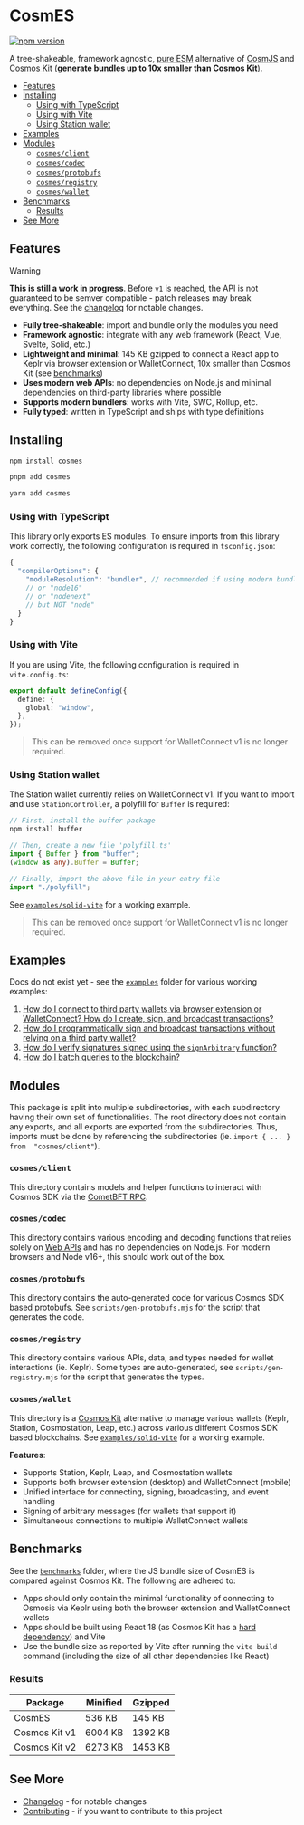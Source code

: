<!-- omit in toc -->
# CosmES

[![npm version](https://badge.fury.io/js/cosmes.svg)](https://www.npmjs.com/package/cosmes)

A tree-shakeable, framework agnostic, [pure ESM](https://gist.github.com/sindresorhus/a39789f98801d908bbc7ff3ecc99d99c) alternative of [CosmJS](https://github.com/cosmos/cosmjs) and [Cosmos Kit](https://cosmoskit.com) (**generate bundles up to 10x smaller than Cosmos Kit**).

- [Features](#features)
- [Installing](#installing)
  - [Using with TypeScript](#using-with-typescript)
  - [Using with Vite](#using-with-vite)
  - [Using Station wallet](#using-station-wallet)
- [Examples](#examples)
- [Modules](#modules)
  - [`cosmes/client`](#cosmesclient)
  - [`cosmes/codec`](#cosmescodec)
  - [`cosmes/protobufs`](#cosmesprotobufs)
  - [`cosmes/registry`](#cosmesregistry)
  - [`cosmes/wallet`](#cosmeswallet)
- [Benchmarks](#benchmarks)
  - [Results](#results)
- [See More](#see-more)

## Features

> [!WARNING]  
> **This is still a work in progress**. Before `v1` is reached, the API is not guaranteed to be semver compatible - patch releases may break everything. See the [changelog](./CHANGELOG.md) for notable changes.

- **Fully tree-shakeable**: import and bundle only the modules you need
- **Framework agnostic**: integrate with any web framework (React, Vue, Svelte, Solid, etc.)
- **Lightweight and  minimal**: 145 KB gzipped to connect a React app to Keplr via browser extension or WalletConnect, 10x smaller than Cosmos Kit (see [benchmarks](#benchmarks))
- **Uses modern web APIs**: no dependencies on Node.js and minimal dependencies on third-party libraries where possible
- **Supports modern bundlers**: works with Vite, SWC, Rollup, etc.
- **Fully typed**: written in TypeScript and ships with type definitions

## Installing

```sh
npm install cosmes

pnpm add cosmes

yarn add cosmes
```

### Using with TypeScript

This library only exports ES modules. To ensure imports from this library work correctly, the following configuration is required in `tsconfig.json`:

```ts
{
  "compilerOptions": {
    "moduleResolution": "bundler", // recommended if using modern bundlers
    // or "node16" 
    // or "nodenext"
    // but NOT "node"
  }
}
```

### Using with Vite

If you are using Vite, the following configuration is required in `vite.config.ts`:

```ts
export default defineConfig({
  define: {
    global: "window",
  },
});
```

> This can be removed once support for WalletConnect v1 is no longer required.

### Using Station wallet

The Station wallet currently relies on WalletConnect v1. If you want to import and use `StationController`, a polyfill for `Buffer` is required:

```ts
// First, install the buffer package
npm install buffer

// Then, create a new file 'polyfill.ts'
import { Buffer } from "buffer";
(window as any).Buffer = Buffer;

// Finally, import the above file in your entry file
import "./polyfill";
```

See [`examples/solid-vite`](./examples/solid-vite) for a working example.

> This can be removed once support for WalletConnect v1 is no longer required.

## Examples

Docs do not exist yet - see the [`examples`](./examples) folder for various working examples:

1. [How do I connect to third party wallets via browser extension or WalletConnect? How do I create, sign, and broadcast transactions?](./examples/solid-vite)
2. [How do I programmatically sign and broadcast transactions without relying on a third party wallet?](./examples/mnemonic-wallet)
3. [How do I verify signatures signed using the `signArbitrary` function?](./examples/verify-signatures)
4. [How do I batch queries to the blockchain?](./examples/batch-query)

## Modules

This package is split into multiple subdirectories, with each subdirectory having their own set of functionalities. The root directory does not contain any exports, and all exports are exported from the subdirectories. Thus, imports must be done by referencing the subdirectories (ie. `import { ... } from  "cosmes/client"`).

### `cosmes/client`

This directory contains models and helper functions to interact with Cosmos SDK via the [CometBFT RPC](https://docs.cosmos.network/v0.50/core/grpc_rest#cometbft-rpc).

### `cosmes/codec`

This directory contains various encoding and decoding functions that relies solely on [Web APIs](https://developer.mozilla.org/en-US/docs/Web/API) and has no dependencies on Node.js. For modern browsers and Node v16+, this should work out of the box.

### `cosmes/protobufs`

This directory contains the auto-generated code for various Cosmos SDK based protobufs. See `scripts/gen-protobufs.mjs` for the script that generates the code.

### `cosmes/registry`

This directory contains various APIs, data, and types needed for wallet interactions (ie. Keplr). Some types are auto-generated, see `scripts/gen-registry.mjs` for the script that generates the types.

### `cosmes/wallet`

This directory is a [Cosmos Kit](https://cosmoskit.com) alternative to manage various wallets (Keplr, Station, Cosmostation, Leap, etc.) across various different Cosmos SDK based blockchains. See [`examples/solid-vite`](./examples/solid-vite) for a working example.

**Features**:

- Supports Station, Keplr, Leap, and Cosmostation wallets
- Supports both browser extension (desktop) and WalletConnect (mobile)
- Unified interface for connecting, signing, broadcasting, and event handling
- Signing of arbitrary messages (for wallets that support it)
- Simultaneous connections to multiple WalletConnect wallets

## Benchmarks

See the [`benchmarks`](./benchmarks) folder, where the JS bundle size of CosmES is compared against Cosmos Kit. The following are adhered to:

- Apps should only contain the minimal functionality of connecting to Osmosis via Keplr using both the browser extension and WalletConnect wallets
- Apps should be built using React 18 (as Cosmos Kit has a [hard dependency](https://docs.cosmoskit.com/get-started)) and Vite
- Use the bundle size as reported by Vite after running the `vite build` command (including the size of all other dependencies like React)

### Results

| Package       | Minified | Gzipped |
|---------------|----------|---------|
| CosmES        | 536 KB   | 145 KB  |
| Cosmos Kit v1 | 6004 KB  | 1392 KB |
| Cosmos Kit v2 | 6273 KB  | 1453 KB |

## See More

- [Changelog](./CHANGELOG.md) - for notable changes
- [Contributing](./CONTRIBUTING.md) - if you want to contribute to this project
